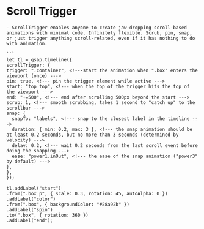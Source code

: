 # Scroll Trigger
    - ScrollTrigger enables anyone to create jaw-dropping scroll-based animations with minimal code. Infinitely flexible. Scrub, pin, snap, or just trigger anything scroll-related, even if it has nothing to do with animation.

    ```
    let tl = gsap.timeline({
    scrollTrigger: {
    trigger: ".container", <!---start the animation when ".box" enters the viewport (once) --->
    pin: true, <!--- pin the trigger element while active --->
    start: "top top", <!--- when the top of the trigger hits the top of the viewport --->
    end: "+=500", <!--- end after scrolling 500px beyond the start --->
    scrub: 1, <!--- smooth scrubbing, takes 1 second to "catch up" to the scrollbar --->
    snap: {
      snapTo: "labels", <!--- snap to the closest label in the timeline --->
      duration: { min: 0.2, max: 3 }, <!--- the snap animation should be at least 0.2 seconds, but no more than 3 seconds (determined by velocity) --->
      delay: 0.2, <!--- wait 0.2 seconds from the last scroll event before doing the snapping --->
      ease: "power1.inOut", <!--- the ease of the snap animation ("power3" by default) --->
    },
    },
    });

  ```
tl.addLabel("start")
  .from(".box p", { scale: 0.3, rotation: 45, autoAlpha: 0 })
  .addLabel("color")
  .from(".box", { backgroundColor: "#28a92b" })
  .addLabel("spin")
  .to(".box", { rotation: 360 })
  .addLabel("end");

  